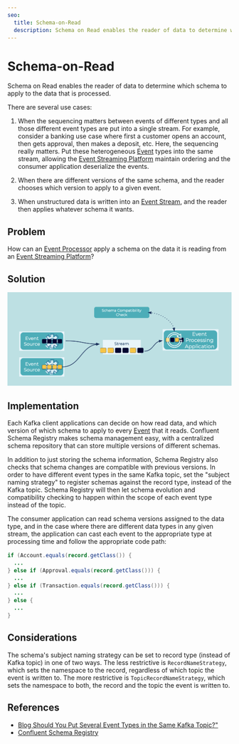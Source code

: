 ```yaml
---
seo:
  title: Schema-on-Read
  description: Schema on Read enables the reader of data to determine which schema to apply to the data that is processed.
---
```


# Schema-on-Read
Schema on Read enables the reader of data to determine which schema to apply to the data that is processed.

There are several use cases:

1. When the sequencing matters between events of different types and all those different event types are put into a single stream.  For example, consider a banking use case where first a customer opens an account, then gets approval, then makes a deposit, etc. Here, the sequencing really matters.  Put these heterogeneous [Event](../events/event.md) types into the same stream, allowing the [Event Streaming Platform](../event-stream/event-streaming-platform.md) maintain ordering and the consumer application deserialize the events.

2. When there are different versions of the same schema, and the reader chooses which version to apply to a given event.

3. When unstructured data is written into an [Event Stream](../event-stream/event-stream.md), and the reader then applies whatever schema it wants.

## Problem
How can an [Event Processor](../event-processing/event-processor.md) apply a schema on the data it is reading from an [Event Streaming Platform](../event-stream/event-streaming-platform.md)?

## Solution
![schema-on-read](../img/schema-on-read.png)

## Implementation
Each Kafka client applications can decide on how read data, and which version of which schema to apply to every [Event](../events/event.md) that it reads.
Confluent Schema Registry makes schema management easy, with a centralized schema repository that can store multiple versions of different schemas.

In addition to just storing the schema information, Schema Registry also checks that schema changes are compatible with previous versions.
In order to have different event types in the same Kafka topic, set the "subject naming strategy" to register schemas against the record type, instead of the Kafka topic.
Schema Registry will then let schema evolution and compatibility checking to happen within the scope of each event type instead of the topic.

The consumer application can read schema versions assigned to the data type, and in the case where there are different data types in any given stream, the application can cast each event to the appropriate type at processing time and follow the appropriate code path:

```java
if (Account.equals(record.getClass()) {
  ...
} else if (Approval.equals(record.getClass())) {
  ...
} else if (Transaction.equals(record.getClass())) {
  ...
} else {
  ...
}
```

## Considerations
The schema's subject naming strategy can be set to record type (instead of Kafka topic) in one of two ways.
The less restrictive is `RecordNameStrategy`, which sets the namespace to the record, regardless of which topic the event is written to.
The more restrictive is `TopicRecordNameStrategy`, which sets the namespace to both, the record and the topic the event is  written to.

## References
* [Blog Should You Put Several Event Types in the Same Kafka Topic?"](https://www.confluent.io/blog/put-several-event-types-kafka-topic/)
* [Confluent Schema Registry](https://docs.confluent.io/cloud/current/cp-component/schema-reg-cloud-config.html)
